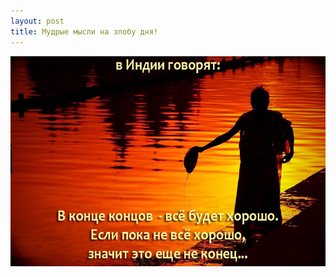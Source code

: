 ```yaml
---
layout: post
title: Мудрые мысли на злобу дня!
---
```


![not the end](/media/images/not-the-end.jpeg)

